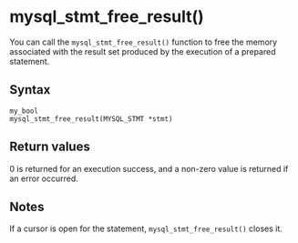 mysql_stmt_free_result() 
=============================================

You can call the `mysql_stmt_free_result()` function to free the memory associated with the result set produced by the execution of a prepared statement. 

Syntax 
---------------------------

```unknow
my_bool
mysql_stmt_free_result(MYSQL_STMT *stmt)
```



Return values 
----------------------------------

0 is returned for an execution success, and a non-zero value is returned if an error occurred.

Notes 
--------------------------

If a cursor is open for the statement, `mysql_stmt_free_result()` closes it.
